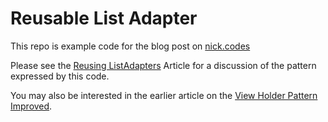Reusable List Adapter
=====================

This repo is example code for the blog post on [nick.codes](http://nick.codes/)

Please see the [Reusing
ListAdapters](http://nick.codes/posts/reusing-listadapters/) Article
for a discussion of the pattern expressed by this code.

You may also be interested in the earlier article on the
[View Holder Pattern Improved](http://nick.codes/posts/view-holder-pattern-improved/).

